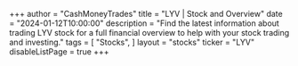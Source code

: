 +++
author = "CashMoneyTrades"
title = "LYV | Stock and Overview"
date = "2024-01-12T10:00:00"
description = "Find the latest information about trading LYV stock for a full financial overview to help with your stock trading and investing."
tags = [
   "Stocks",
]
layout = "stocks"
ticker = "LYV"
disableListPage = true
+++
